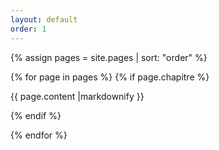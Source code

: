 ```yaml
---
layout: default
order: 1
---
```


{% assign pages = site.pages | sort: "order" %}

{% for page in pages %}
  {% if page.chapitre %}

{{ page.content |markdownify }}

  {% endif %}

{% endfor %}